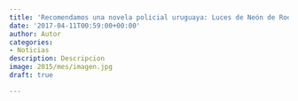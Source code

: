 ```yaml
---
title: 'Recomendamos una novela policial uruguaya: Luces de Neón de Rodolfo Santullo'
date: '2017-04-11T00:59:00+00:00'
author: Autor
categories:
- Noticias
description: Descripcion
image: 2015/mes/imagen.jpg
draft: true

---
```

